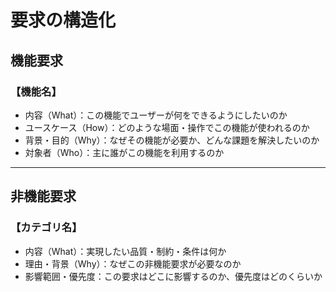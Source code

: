 # 要求の構造化

## 機能要求

### 【機能名】
- 内容（What）：この機能でユーザーが何をできるようにしたいのか
- ユースケース（How）：どのような場面・操作でこの機能が使われるのか
- 背景・目的（Why）：なぜその機能が必要か、どんな課題を解決したいのか
- 対象者（Who）：主に誰がこの機能を利用するのか

---

## 非機能要求

### 【カテゴリ名】
- 内容（What）：実現したい品質・制約・条件は何か
- 理由・背景（Why）：なぜこの非機能要求が必要なのか
- 影響範囲・優先度：この要求はどこに影響するのか、優先度はどのくらいか
